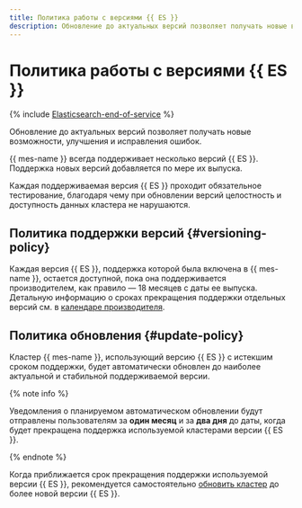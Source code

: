 ```yaml
---
title: Политика работы с версиями {{ ES }}
description: Обновление до актуальных версий позволяет получать новые возможности, улучшения и исправления ошибок. {{ mes-name }} всегда поддерживает несколько версий {{ ES }}. Поддержка новых версий добавляется по мере их выпуска. Каждая поддерживаемая версия {{ ES }} проходит обязательное тестирование, благодаря чему при обновлении версий целостность и доступность данных кластера не нарушаются.
---
```


# Политика работы с версиями {{ ES }}

{% include [Elasticsearch-end-of-service](../../_includes/mdb/mes/note-end-of-service.md) %}

Обновление до актуальных версий позволяет получать новые возможности, улучшения и исправления ошибок.

{{ mes-name }} всегда поддерживает несколько версий {{ ES }}. Поддержка новых версий добавляется по мере их выпуска.

Каждая поддерживаемая версия {{ ES }} проходит обязательное тестирование, благодаря чему при обновлении версий целостность и доступность данных кластера не нарушаются.

## Политика поддержки версий {#versioning-policy}

Каждая версия {{ ES }}, поддержка которой была включена в {{ mes-name }}, остается доступной, пока она поддерживается производителем, как правило — 18 месяцев с даты ее выпуска. Детальную информацию о сроках прекращения поддержки отдельных версий см. в [календаре производителя](https://www.elastic.co/support/eol).

## Политика обновления {#update-policy}

Кластер {{ mes-name }}, использующий версию {{ ES }} с истекшим сроком поддержки, будет автоматически обновлен до наиболее актуальной и стабильной поддерживаемой версии.

{% note info %}

Уведомления о планируемом автоматическом обновлении будут отправлены пользователям за **один месяц** и за **два дня** до даты, когда будет прекращена поддержка используемой кластерами версии {{ ES }}.

{% endnote %}

Когда приближается срок прекращения поддержки используемой версии {{ ES }}, рекомендуется самостоятельно [обновить кластер](../operations/cluster-version-update.md#version-update) до более новой версии {{ ES }}.
